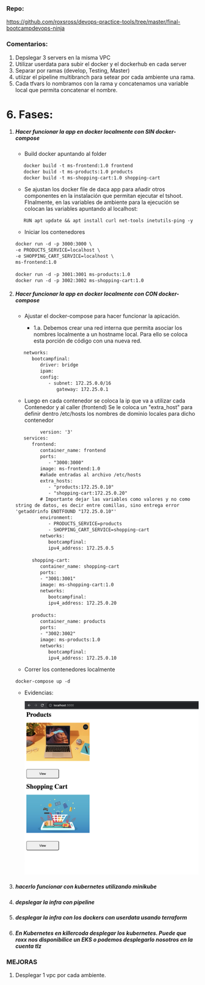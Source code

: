 ### Repo:

https://github.com/roxsross/devops-practice-tools/tree/master/final-bootcampdevops-ninja

### Comentarios:

1. Depslegar 3 servers en la misma VPC 
2. Utilizar userdata para subir el docker y el dockerhub en cada server
3. Separar por ramas (develop, Testing, Master) 
4. utiizar el pipeline multibranch para setear por cada ambiente una rama.
5. Cada tfvars lo nombramos con la rama y concatenamos una variable local que permita concatenar el nombre.
# 6. Fases:

   1. ##### Hacer funcionar la app en docker localmente con SIN docker-compose
      
      - Build docker apuntando al folder 
  
      ``` 
         docker build -t ms-frontend:1.0 frontend
         docker build -t ms-products:1.0 products
         docker build -t ms-shopping-cart:1.0 shopping-cart
      ```
      - Se ajustan los docker file de daca app para añadir otros componentes en la instalación que permitan ejecutar el tshoot. FInalmente, en las variables de ambiente para la ejecución se colocan las variables apuntando al localhost: 

      ```
         RUN apt update && apt install curl net-tools inetutils-ping -y

      ```
      - Iniciar los contenedores

      ```
      docker run -d -p 3000:3000 \
      -e PRODUCTS_SERVICE=localhost \
      -e SHOPPING_CART_SERVICE=localhost \
      ms-frontend:1.0

      docker run -d -p 3001:3001 ms-products:1.0
      docker run -d -p 3002:3002 ms-shopping-cart:1.0
      ```
   2. ##### Hacer funcionar la app en docker localmente con CON docker-compose
      
      - Ajustar el docker-compose para hacer funcionar la apicación.
         
        - 1.a. Debemos crear una red interna que permita asociar los nombres localmente a un hostname local. Para ello se coloca esta porción de código con una nueva red.
      ```
         networks:
            bootcampfinal:
               driver: bridge
               ipam:
               config:
                  - subnet: 172.25.0.0/16
                     gateway: 172.25.0.1
      ```
        - Luego en cada contenedor se coloca la ip que va a utilizar cada Contenedor y al caller (frontend) Se le coloca un "extra_host" para definir dentro /etc/hosts los nombres de dominio locales para dicho contenedor

      ```
               version: '3'
         services:
            frontend:
               container_name: frontend
               ports:
                  - "3000:3000"
               image: ms-frontend:1.0
               #añade entradas al archivo /etc/hosts
               extra_hosts:
                  - "products:172.25.0.10"
                  - "shopping-cart:172.25.0.20"
               # Importante dejar las variables como valores y no como string de datos, es decir entre comillas, sino entrega error 'getaddrinfo ENOTFOUND "172.25.0.10"'
               environment:
                  - PRODUCTS_SERVICE=products
                  - SHOPPING_CART_SERVICE=shopping-cart
               networks:
                  bootcampfinal:
                  ipv4_address: 172.25.0.5

            shopping-cart:
               container_name: shopping-cart
               ports:
               - "3001:3001"
               image: ms-shopping-cart:1.0
               networks:
                  bootcampfinal:
                  ipv4_address: 172.25.0.20

            products:
               container_name: products
               ports:
               - "3002:3002"
               image: ms-products:1.0
               networks:
                  bootcampfinal:
                  ipv4_address: 172.25.0.10

         ```

        - Correr los contenedores localmente

         ```
         docker-compose up -d

         ```

        - Evidencias:

            ![](docs/1.png)


   3. ##### hacerlo funcionar con kubernetes utilizando minikube
   4. ##### depslegar la infra con pipeline
   5. ##### desplegar la infra con los dockers con userdata usando terraform
   6. ##### En Kubernetes en killercoda desplegar los kubernetes. Puede que roxx nos disponibilice un EKS o podemos desplegarlo nosotros en la cuenta tlz 


### MEJORAS

1. Desplegar 1 vpc por cada ambiente.


